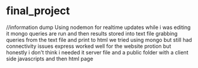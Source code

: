 # final_project
//information dump
Using nodemon for realtime updates while i was editing it
mongo queries are run and then results stored into text file
grabbing queries from the text file and print to html
we tried using mongo but still had connectivity issues
express worked well for the website protion but honestly i don't think i needed it
server file and a public folder with a client side javascripts and then html page
